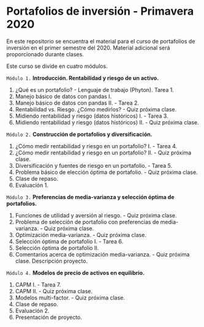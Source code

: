 # Portafolios de inversión - Primavera 2020

En este repositorio se encuentra el material para el curso de portafolios de inversión en el primer semestre del 2020. Material adicional será proporcionado durante clases.

Este curso se divide en cuatro módulos. 

`Módulo 1.` **Introducción. Rentabilidad y riesgo de un activo.**
   1. ¿Qué es un portafolio?
    - Lenguaje de trabajo (Phyton). Tarea 1.
   2. Manejo básico de datos con pandas I.
   3. Manejo básico de datos con pandas II.
    - Tarea 2.
   4. Rentabilidad vs. Riesgo. ¿Cómo medirlos?
    - Quiz próxima clase.
   5. Midiendo rentabilidad y riesgo (datos históricos) I. 
    - Tarea 3.
   6. Midiendo rentabilidad y riesgo (datos históricos) II.
    - Quiz próxima clase.

`Módulo 2.` **Construcción de portafolios y diversificación.**
   1. ¿Cómo medir rentabilidad y riesgo en un portafolio? I.
    - Tarea 4.
   2. ¿Cómo medir rentabilidad y riesgo en un portafolio? II.
    - Quiz próxima clase.
   3. Diversificación y fuentes de riesgo en un portafolio.
    - Tarea 5.
   4. Problema básico de elección óptima de portafolio.
    - Quiz próxima clase.
   5. Clase de repaso.
   6. Evaluación 1.
   
`Módulo 3.` **Preferencias de media-varianza y selección óptima de portafolios.**
   1. Funciones de utilidad y aversión al riesgo.
    - Quiz próxima clase.
   2. Problema de selección de portafolio con preferencias de media-varianza.
    - Quiz próxima clase.
   3. Optimización media-varianza.
    - Quiz próxima clase.
   4. Selección óptima de portafolio I.
    - Tarea 6.
   5. Selección óptima de portafolio II.
   6. Comentarios acerca de optimización media-varianza.
    - Quiz próxima clase. Descripción proyecto.
    
`Módulo 4.` **Modelos de precio de activos en equilibrio.**
   1. CAPM I.
    - Tarea 7.
   2. CAPM II.
    - Quiz próxima clase.
   3. Modelos multi-factor.
    - Quiz próxima clase.
   4. Clase de repaso.
   5. Evaluación 2.
   6. Presentación de proyecto.
